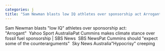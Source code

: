 ```yaml
---
categories: j
title: "Sam Newman blasts low IQ athletes over sponsorship act Arrogant  Yahoo Sport Australia"
---
```

Sam Newman blasts "low IQ" athletes over sponsorship act: "Arrogant"&nbsp;&nbsp;Yahoo Sport AustraliaPat Cummins makes climate stance over fossil fuel sponsorship | SBS News&nbsp;&nbsp;SBS NewsPat Cummins should "expect some of the counterarguments"&nbsp;&nbsp;Sky News Australia"Hypocrisy" creeping 